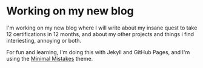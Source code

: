 Working on my new blog
=======================

I'm working on my new blog where I will write about my insane quest to take 12 certifications in 12 months, and about my other projects and things i find interiesting, annoying or both.

For fun and learning, I'm doing this with Jekyll and GitHub Pages, and I'm using the [Minimal Mistakes](https://mmistakes.github.io/minimal-mistakes/) theme.


